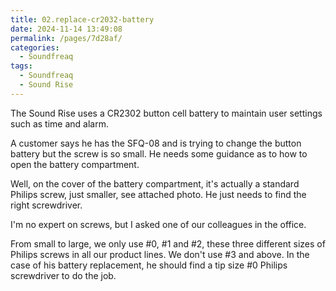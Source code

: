 ```yaml
---
title: 02.replace-cr2032-battery
date: 2024-11-14 13:49:08
permalink: /pages/7d28af/
categories: 
  - Soundfreaq
tags: 
  - Soundfreaq
  - Sound Rise
---
```

The Sound Rise uses a CR2302 button cell battery to maintain user settings such as time and alarm.

A customer says he has the SFQ-08 and is trying to change the button battery but the screw is so small. He needs some guidance as to how to open the battery compartment.

Well, on the cover of the battery compartment, it's actually a standard Philips screw, just smaller, see attached photo. He just needs to find the right screwdriver.

I'm no expert on screws, but I asked one of our colleagues in the office.

From small to large, we only use #0, #1 and #2, these three different sizes of Philips screws in all our product lines. We don't use #3 and above. In the case of his battery replacement, he should find a tip size #0 Philips screwdriver to do the job.
